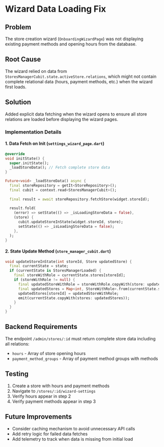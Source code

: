 # Wizard Data Loading Fix

## Problem
The store creation wizard (`OnboardingWizardPage`) was not displaying existing payment methods and opening hours from the database.

## Root Cause
The wizard relied on data from `StoresManagerCubit.state.activeStore.relations`, which might not contain complete relational data (hours, payment methods, etc.) when the wizard first loads.

## Solution
Added explicit data fetching when the wizard opens to ensure all store relations are loaded before displaying the wizard pages.

### Implementation Details

#### 1. Data Fetch on Init (`settings_wizard_page.dart`)
```dart
@override
void initState() {
  super.initState();
  _loadStoreData(); // Fetch complete store data
}

Future<void> _loadStoreData() async {
  final storeRepository = getIt<StoreRepository>();
  final cubit = context.read<StoresManagerCubit>();
  
  final result = await storeRepository.fetchStore(widget.storeId);
  
  result.fold(
    (error) => setState(() => _isLoadingStoreData = false),
    (store) {
      cubit.updateStoreInState(widget.storeId, store);
      setState(() => _isLoadingStoreData = false);
    },
  );
}
```

#### 2. State Update Method (`store_manager_cubit.dart`)
```dart
void updateStoreInState(int storeId, Store updatedStore) {
  final currentState = state;
  if (currentState is StoresManagerLoaded) {
    final storeWithRole = currentState.stores[storeId];
    if (storeWithRole != null) {
      final updatedStoreWithRole = storeWithRole.copyWith(store: updatedStore);
      final updatedStores = Map<int, StoreWithRole>.from(currentState.stores);
      updatedStores[storeId] = updatedStoreWithRole;
      emit(currentState.copyWith(stores: updatedStores));
    }
  }
}
```

## Backend Requirements
The endpoint `/admin/stores/:id` must return complete store data including all relations:
- `hours` - Array of store opening hours
- `payment_method_groups` - Array of payment method groups with methods

## Testing
1. Create a store with hours and payment methods
2. Navigate to `/stores/:id/wizard-settings`
3. Verify hours appear in step 2
4. Verify payment methods appear in step 3

## Future Improvements
- Consider caching mechanism to avoid unnecessary API calls
- Add retry logic for failed data fetches
- Add telemetry to track when data is missing from initial load
